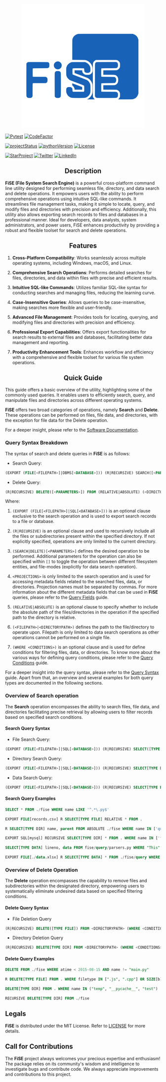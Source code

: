 <h1 align=center>
<img src="assets/fise.svg" width=400 align=center>
</h1>

<a href="https://github.com/rahul4732saini/fise/actions/workflows/pytest.yml"><img src="https://github.com/rahul4732saini/fise/workflows/Pytest/badge.svg" alt="Pytest" /></a>
<a href="https://www.codefactor.io/repository/github/rahul4732saini/fise"><img src="https://www.codefactor.io/repository/github/rahul4732saini/fise/badge" alt="CodeFactor"></a>

<a href="https://www.github.com/rahul4732saini/fise"><img src="https://img.shields.io/badge/status-beta-yellow?maxAge=60" alt="projectStatus"></a>
<a href="https://www.github.com/rahul4732saini/fise"><img src="https://img.shields.io/badge/python-3.10+-blue?label=Python&maxAge=60" alt="pythonVersion"></a>
<a href="https://github.com/rahul4732saini/fise/blob/main/LICENSE"><img src="https://img.shields.io/badge/License-MIT-green?maxAge=60" alt="License"></a>

<a href="https://www.github.com/rahul4732saini/fise"><img src="https://img.shields.io/github/stars/rahul4732saini/fise.svg?style=social&label=Star&maxAge=60" alt="StarProject"></a>
<a href="https://www.twitter.com/rahulsaini4732"><img src="https://img.shields.io/twitter/follow/rahulsaini4732?style=social&label=Follow&maxAge=60" alt="Twitter"></a>
<a href="https://www.linkedin.com/in/rahul-saini-9191a5286/)"><img src="https://img.shields.io/badge/LinkedIn-Connect-blue?style=social&logo=linkedin&maxAge=60" alt="LinkedIn"></a>

<h2 align=center>Description</h2>

**FiSE (File System Search Engine)** is a powerful cross-platform command line utility designed for performing seamless file, directory, and data search and delete operations. It empowers users with the ability to perform comprehensive operations using intuitive SQL-like commands. It streamlines file management tasks, making it simple to locate, query, and modify files and directories with precision and efficiency. Additionally, this utility also allows exporting search records to files and databases in a professional manner. Ideal for developers, data analysts, system administrators, and power users, FiSE enhances productivity by providing a robust and flexible toolset for search and delete operations.

<h2 align=center>Features</h2>

1. **Cross-Platform Compatibility**: Works seamlessly across multiple operating systems, including Windows, macOS, and Linux.

2. **Comprehensive Search Operations**: Performs detailed searches for files, directories, and data within files with precise and efficient results.

3. **Intuitive SQL-like Commands**: Utilizes familiar SQL-like syntax for conducting searches and managing files, reducing the learning curve.

4. **Case-Insensitive Queries**: Allows queries to be case-insensitive, making searches more flexible and user-friendly.

5. **Advanced File Management**: Provides tools for locating, querying, and modifying files and directories with precision and efficiency.

6. **Professional Export Capabilities**: Offers export functionalities for search results to external files and databases, facilitating better data management and reporting.

7. **Productivity Enhancement Tools**: Enhances workflow and efficiency with a comprehensive and flexible toolset for various file system operations.

<h2 align=center>Quick Guide</h2>

This guide offers a basic overview of the utility, highlighting some of the commonly used queries. It enables users to efficiently search, query, and manipulate files and directories across different operating systems.

**FiSE** offers two broad categories of operations, namely **Search** and **Delete**. These operations can be performed on files, file data, and directories, with the exception for file data for the Delete operation.

For a deeper insight, please refer to the [Software Documentation](./doc/getting-started.md).

### Query Syntax Breakdown

The syntax of search and delete queries in **FiSE** is as follows:

- Search Query:

```SQL
(EXPORT (FILE[<FILEPATH>]|DBMS[<DATABASE>])) (R|RECURSIVE) SEARCH([<PARAMETERS>]) <PROJECTIONS> FROM (RELATIVE|ABSOLUTE) (<FILEPATH>|<DIRECTORYPATH>) (WHERE <CONDITIONS>)
```

- Delete Query:

```SQL
(R|RECURSIVE) DELETE([<PARAMETERS>]) FROM (RELATIVE|ABSOLUTE) (<DIRECTORYPATH>) (WHERE <CONDITIONS>)
```

Where:

1. `(EXPORT (FILE[<FILEPATH>]|SQL[<DATABASE>]))` is an optional clause exclusive to the search operation and is used to export search records to a file or database.

2. `(R|RECURSIVE)` is an optional clause and used to recursively include all the files or subdirectories present within the specified directory. If not explicitly specified, operations are only limited to the current directory.

3. `(SEARCH|DELETE)[<PARAMETERS>]` defines the desired operation to be performed. Additional parameters for the operation can also be specified within `[]` to toggle the operation between different filesystem entities, and file-modes (explicitly for data search operation).

4. `<PROJECTIONS>` is only limited to the search operation and is used for accessing metadata fields related to the searched files, data, or directories. Projection names must be separated by commas. For more information about the different metadata fields that can be used in **FiSE** queries, please refer to the [Query Fields](./doc/query/query-fields.md) guide.

5. `(RELATIVE|ABSOLUTE)` is an optional clause to specify whether to include the absolute path of the files/directories in the operation if the specified path to the directory is relative.

6. `(<FILEPATH>|<DIRECTORYPATH>)` defines the path to the file/directory to operate upon. Filepath is only limited to data search operations as other operations cannot be performed on a single file.

7. `(WHERE <CONDITIONS>)` is an optional clause and is used for define conditions for filtering files, data, or directories. To know more about the various ways for defining query conditions, please refer to the [Query Conditions](./doc/query/query-conditions.md) guide.

For a deeper insight into the query syntax, please refer to the [Query Syntax](./doc/query/syntax.md) guide. Apart from that, an overview and several examples for both query types are documented in the following sections.

### Overview of Search operation

The **Search** operation encompasses the ability to search files, file data, and directories facilitating precise retrieval by allowing users to filter records based on specified search conditions.

#### Search Query Syntax

- File Search Query:

```SQL
(EXPORT (FILE[<FILEPATH>]|SQL[<DATABASE>])) (R|RECURSIVE) SELECT([TYPE FILE]) <FIELDS> FROM (RELATIVE|ABSOLUTE) <DIRECTORYPATH> (WHERE <CONDITIONS>)
```

- Directory Search Query:

```SQL
(EXPORT (FILE[<FILEPATH>]|SQL[<DATABASE>])) (R|RECURSIVE) SELECT[TYPE DIR] <FIELDS> FROM (RELATIVE|ABSOLUTE) <DIRECTORYPATH> (WHERE <CONDITIONS>)
```

- Data Search Query:

```SQL
(EXPORT (FILE[<FILEPATH>]|SQL[<DATABASE>])) (R|RECURSIVE) SELECT[TYPE DATA(, MODE (TEXT|BYTES))] <FIELDS> FROM (RELATIVE|ABSOLUTE) (<FILEPATH>|<DIRECTORYPATH>) (WHERE <CONDITIONS>)
```

#### Search Query Examples

```SQL
SELECT * FROM ./fise WHERE name LIKE '^.*\.py$'
```

```SQL
EXPORT FILE[records.csv] R SELECT[TYPE FILE] RELATIVE * FROM .
```

```SQL
R SELECT[TYPE DIR] name, parent FROM ABSOLUTE ./fise WHERE name IN ['query', 'common']
```

```SQL
EXPORT SQL[mysql] RECURSIVE SELECT[TYPE DIR] * FROM . WHERE name IN ['fise', 'tests', '.github'] AND parent LIKE '^.*fise$'
```

```SQL
SELECT[TYPE DATA] lineno, data FROM fise/query/parsers.py WHERE "This" IN data AND lineno BETWEEN [30, 210]
```

```SQL
EXPORT FILE[./data.xlsx] R SELECT[TYPE DATA] * FROM ./fise/query WHERE name IN ['parsers.py', 'operators.py'] AND data LIKE '^.*get_files.*$'
```

### Overview of Delete Operation

The **Delete** operation encompasses the capability to remove files and subdirectories within the designated directory, empowering users to systematically eliminate undesired data based on specified filtering conditions.

#### Delete Query Syntax

- File Deletion Query

```SQL
(R|RECURSIVE) DELETE([TYPE FILE]) FROM <DIRECTORYPATH> (WHERE <CONDITIONS>)
```

- Directory Deletion Query

```SQL
(R|RECURSIVE) DELETE[TYPE DIR] FROM <DIRECTORYPATH> (WHERE <CONDITIONS>)
```

#### Delete Query Examples

```SQL
DELETE FROM ./fise WHERE atime < 2015-08-15 AND name != "main.py"
```

```SQL
R DELETE[TYPE FILE] FROM . WHERE filetype IN [".js", ".cpp"] OR SIZE[b] = 0
```

```SQL
DELETE[TYPE DIR] FROM . WHERE name IN ("temp", "__pycache__", "test")
```

```SQL
RECURSIVE DELETE[TYPE DIR] FROM ./fise
```

## Legals

**FiSE** is distributed under the MIT License. Refer to [LICENSE](./LICENSE) for more details.

## Call for Contributions

The **FiSE** project always welcomes your precious expertise and enthusiasm!
The package relies on its community's wisdom and intelligence to investigate bugs and contribute code. We always appreciate improvements and contributions to this project.
